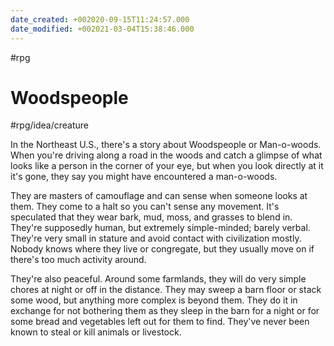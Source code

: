 ```yaml
---
date_created: +002020-09-15T11:24:57.000
date_modified: +002021-03-04T15:38:46.000
---
```

 #rpg

# Woodspeople

#rpg/idea/creature

In the Northeast U.S., there's a story about Woodspeople or Man-o-woods. When you're driving along a road in the woods and catch a glimpse of what looks like a person in the corner of your eye, but when you look directly at it it's gone, they say you might have encountered a man-o-woods.

They are masters of camouflage and can sense when someone looks at them. They come to a halt so you can't sense any movement. It's speculated that they wear bark, mud, moss, and grasses to blend in. They're supposedly human, but extremely simple-minded; barely verbal. They're very small in stature and avoid contact with civilization mostly. Nobody knows where they live or congregate, but they usually move on if there's too much activity around.

They're also peaceful. Around some farmlands, they will do very simple chores at night or off in the distance. They may sweep a barn floor or stack some wood, but anything more complex is beyond them. They do it in exchange for not bothering them as they sleep in the barn for a night or for some bread and vegetables left out for them to find. They've never been known to steal or kill animals or livestock.
